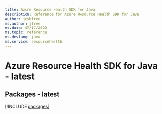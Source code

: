 ```yaml
---
title: Azure Resource Health SDK for Java
description: Reference for Azure Resource Health SDK for Java
author: joshfree
ms.author: jfree
ms.data: 07/17/2023
ms.topic: reference
ms.devlang: java
ms.service: resourcehealth
---
```

# Azure Resource Health SDK for Java - latest
## Packages - latest
[!INCLUDE [packages](resource-health-index.md)]